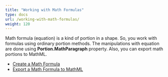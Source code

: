 ```yaml
---
title: "Working with Math Formulas"
type: docs
url: /working-with-math-formulas/
weight: 120
---
```


Math formula (equation) is a kind of portion in a shape. So, you work with formulas using ordinary portion methods. The manipulations with equation are done using **Portion.MathParagraph** property. Also, you can export math portions to MathML.

- [Create a Math Formula](/slides/create-a-math-formula/)
- [Export a Math Formula to MathML](/slides/export-a-math-formula-to-mathml/)
